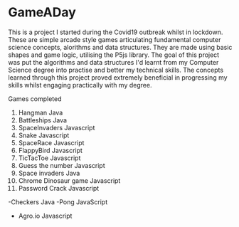 # GameADay
This is a project I started during the Covid19 outbreak whilst in lockdown. These are simple arcade style games articulating fundamental computer science concepts, alorithms and data structures. They are made using basic shapes and game logic, utilising the P5js library. The goal of this project was put the algorithms and data structures I'd learnt from my Computer Science degree into practise and better my technical skills. The concepts learned through this project proved extremely beneficial in progressing my skills whilst engaging practically with my degree.

Games completed
1) Hangman Java
2) Battleships Java
3) SpaceInvaders Javascript
4) Snake Javascript
5) SpaceRace Javascript
6) FlappyBird Javascript
7) TicTacToe Javascript
8) Guess the number Javascript
9) Space invaders Java
10) Chrome Dinosaur game Javascript
11) Password Crack Javascript


-Checkers Java
-Pong JavaScript
- Agro.io Javascript
